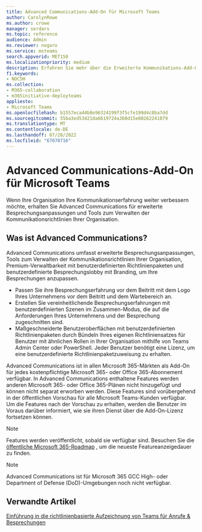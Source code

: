 ```yaml
---
title: Advanced Communications-Add-On für Microsoft Teams
author: CarolynRowe
ms.author: crowe
manager: serdars
ms.topic: reference
audience: Admin
ms.reviewer: nogaro
ms.service: msteams
search.appverid: MET150
ms.localizationpriority: medium
description: Erfahren Sie mehr über die Erweiterte Kommunikations-Add-On-SKU für Microsoft Teams.
f1.keywords:
- NOCSH
ms.collection:
- M365-collaboration
- m365initiative-deployteams
appliesto:
- Microsoft Teams
ms.openlocfilehash: b1557eca44b8e96324199f3f5cfe199d4c8ba7dd
ms.sourcegitcommit: 55ba3ed53421da6619724a360d15e80262241079
ms.translationtype: MT
ms.contentlocale: de-DE
ms.lasthandoff: 07/28/2022
ms.locfileid: "67070716"
---
```

# <a name="advanced-communications-add-on-for-microsoft-teams"></a>Advanced Communications-Add-On für Microsoft Teams

Wenn Ihre Organisation Ihre Kommunikationserfahrung weiter verbessern möchte, erhalten Sie Advanced Communications für erweiterte Besprechungsanpassungen und Tools zum Verwalten der Kommunikationsrichtlinien Ihrer Organisation.

## <a name="what-is-advanced-communications"></a>Was ist Advanced Communications?

Advanced Communications umfasst erweiterte Besprechungsanpassungen, Tools zum Verwalten der Kommunikationsrichtlinien Ihrer Organisation, Premium-Verwaltbarkeit mit benutzerdefinierten Richtlinienpaketen und benutzerdefinierte Besprechungslobby mit Branding, um Ihre Besprechungen anzupassen.

- Passen Sie ihre Besprechungserfahrung vor dem Beitritt mit dem Logo Ihres Unternehmens vor dem Beitritt und dem Wartebereich an. 
- Erstellen Sie vereinheitlichende Besprechungserfahrungen mit benutzerdefinierten Szenen im Zusammen-Modus, die auf die Anforderungen Ihres Unternehmens und der Besprechung zugeschnitten sind.
- Maßgeschneiderte Benutzeroberflächen mit benutzerdefinierten Richtlinienpaketen durch Bündeln Ihres eigenen Richtliniensatzes für Benutzer mit ähnlichen Rollen in Ihrer Organisation mithilfe von Teams Admin Center oder PowerShell. Jeder Benutzer benötigt eine Lizenz, um eine benutzerdefinierte Richtlinienpaketzuweisung zu erhalten. 

Advanced Communications ist in allen Microsoft 365-Märkten als Add-On für jedes kostenpflichtige Microsoft 365- oder Office 365-Abonnement verfügbar. In Advanced Communications enthaltene Features werden anderen Microsoft 365- oder Office 365-Plänen nicht hinzugefügt und können nicht separat erworben werden. Diese Features sind vorübergehend in der öffentlichen Vorschau für alle Microsoft Teams-Kunden verfügbar. Um die Features nach der Vorschau zu erhalten, werden die Benutzer im Voraus darüber informiert, wie sie ihren Dienst über die Add-On-Lizenz fortsetzen können.

> [!NOTE]
> Features werden veröffentlicht, sobald sie verfügbar sind. Besuchen Sie die [öffentliche Microsoft 365-Roadmap](https://www.microsoft.com/microsoft-365/roadmap?filters=Microsoft%20Teams) , um die neueste Featureanzeigedauer zu finden.

> [!NOTE]
> Advanced Communications ist für Microsoft 365 GCC High- oder Department of Defense (DoD)-Umgebungen noch nicht verfügbar.

## <a name="related-articles"></a>Verwandte Artikel

[Einführung in die richtlinienbasierte Aufzeichnung von Teams für Anrufe & Besprechungen](../teams-recording-policy.md)
